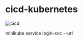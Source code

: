 # cicd-kubernetes
![cicd](/uploads/d5ee239726f704a0c63e522185d2081a/cicd.jpg)



minikube service login-svc --url

